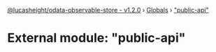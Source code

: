 [@lucasheight/odata-observable-store - v1.2.0](../README.md) › [Globals](../globals.md) › ["public-api"](_public_api_.md)

# External module: "public-api"


